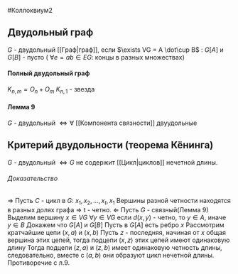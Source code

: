 #Коллоквиум2
## Двудольный граф 
$G$ - двудольный [[Граф|граф]], если $\exists VG = A \dot\cup B$ :
$G[A]$ и $G[B]$ - пусто ( $\forall e =ab \in EG$: концы в разных множествах)

#### Полный двудольный граф
$K_{n,m} = O_n + O_m$
$K_{n,1}$ - звездa


#### Лемма 9
$G$ - двудольный $\iff \forall$ [[Компонента связности]] двуудольные

## Критерий двудольности (теорема Кёнинга)
$G$ - двудольный $\iff G$ не содержит [[Цикл|циклов]] нечетной длины.

###### Доказательство
$\Rightarrow$ Пусть $C$ - цикл в $G$: $x_1,x_2, \ldots, x_t, x_1$
Вершины разной четности находятся в разных долях графа $\Rightarrow$ t - четно.
$\Leftarrow$ Пусть $G$ - связный(Лемма 9)
Выделим вершину $x \in VG$
$\forall y \in VG$ если $d(x,y)$ - четно, то $y \in A$, иначе $y \in B$
Докажем что $G[A]$  и $G[B]$
Пусть в $G[A]$ есть ребро $x$
Рассмотрим кратчайшие цепи $(x,a)$ и $(x,b)$
Пусть $z$ - последняя, начиная от $x$ общая вершина этих цепей, тогда 
подцепи $(x,z)$ этих цепей имеют одинаковую длину
Тогда подцепи $(z,a)$ и $(z,b)$ имеет одинаковую четность длины, следовательно, вместе с $(a,b)$ они образуют цикл нечетной длины. Противоречие с л.9. 

